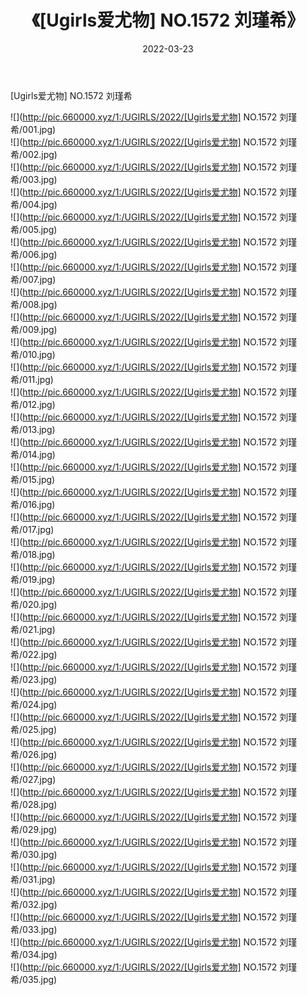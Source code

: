 ﻿---
layout: post
title:  《[Ugirls爱尤物] NO.1572 刘瑾希》
date:   2022-03-23
img: http://pic.660000.xyz/1:/UGIRLS/2022/[Ugirls爱尤物] NO.1572 刘瑾希/000.jpg
categories: [美女, 清纯, 唯美]
---

[Ugirls爱尤物] NO.1572 刘瑾希

 ![](http://pic.660000.xyz/1:/UGIRLS/2022/[Ugirls爱尤物] NO.1572 刘瑾希/001.jpg) <br>![](http://pic.660000.xyz/1:/UGIRLS/2022/[Ugirls爱尤物] NO.1572 刘瑾希/002.jpg) <br>![](http://pic.660000.xyz/1:/UGIRLS/2022/[Ugirls爱尤物] NO.1572 刘瑾希/003.jpg) <br>![](http://pic.660000.xyz/1:/UGIRLS/2022/[Ugirls爱尤物] NO.1572 刘瑾希/004.jpg) <br>![](http://pic.660000.xyz/1:/UGIRLS/2022/[Ugirls爱尤物] NO.1572 刘瑾希/005.jpg) <br>![](http://pic.660000.xyz/1:/UGIRLS/2022/[Ugirls爱尤物] NO.1572 刘瑾希/006.jpg) <br>![](http://pic.660000.xyz/1:/UGIRLS/2022/[Ugirls爱尤物] NO.1572 刘瑾希/007.jpg) <br>![](http://pic.660000.xyz/1:/UGIRLS/2022/[Ugirls爱尤物] NO.1572 刘瑾希/008.jpg) <br>![](http://pic.660000.xyz/1:/UGIRLS/2022/[Ugirls爱尤物] NO.1572 刘瑾希/009.jpg) <br>![](http://pic.660000.xyz/1:/UGIRLS/2022/[Ugirls爱尤物] NO.1572 刘瑾希/010.jpg) <br>![](http://pic.660000.xyz/1:/UGIRLS/2022/[Ugirls爱尤物] NO.1572 刘瑾希/011.jpg) <br>![](http://pic.660000.xyz/1:/UGIRLS/2022/[Ugirls爱尤物] NO.1572 刘瑾希/012.jpg) <br>![](http://pic.660000.xyz/1:/UGIRLS/2022/[Ugirls爱尤物] NO.1572 刘瑾希/013.jpg) <br>![](http://pic.660000.xyz/1:/UGIRLS/2022/[Ugirls爱尤物] NO.1572 刘瑾希/014.jpg) <br>![](http://pic.660000.xyz/1:/UGIRLS/2022/[Ugirls爱尤物] NO.1572 刘瑾希/015.jpg) <br>![](http://pic.660000.xyz/1:/UGIRLS/2022/[Ugirls爱尤物] NO.1572 刘瑾希/016.jpg) <br>![](http://pic.660000.xyz/1:/UGIRLS/2022/[Ugirls爱尤物] NO.1572 刘瑾希/017.jpg) <br>![](http://pic.660000.xyz/1:/UGIRLS/2022/[Ugirls爱尤物] NO.1572 刘瑾希/018.jpg) <br>![](http://pic.660000.xyz/1:/UGIRLS/2022/[Ugirls爱尤物] NO.1572 刘瑾希/019.jpg) <br>![](http://pic.660000.xyz/1:/UGIRLS/2022/[Ugirls爱尤物] NO.1572 刘瑾希/020.jpg) <br>![](http://pic.660000.xyz/1:/UGIRLS/2022/[Ugirls爱尤物] NO.1572 刘瑾希/021.jpg) <br>![](http://pic.660000.xyz/1:/UGIRLS/2022/[Ugirls爱尤物] NO.1572 刘瑾希/022.jpg) <br>![](http://pic.660000.xyz/1:/UGIRLS/2022/[Ugirls爱尤物] NO.1572 刘瑾希/023.jpg) <br>![](http://pic.660000.xyz/1:/UGIRLS/2022/[Ugirls爱尤物] NO.1572 刘瑾希/024.jpg) <br>![](http://pic.660000.xyz/1:/UGIRLS/2022/[Ugirls爱尤物] NO.1572 刘瑾希/025.jpg) <br>![](http://pic.660000.xyz/1:/UGIRLS/2022/[Ugirls爱尤物] NO.1572 刘瑾希/026.jpg) <br>![](http://pic.660000.xyz/1:/UGIRLS/2022/[Ugirls爱尤物] NO.1572 刘瑾希/027.jpg) <br>![](http://pic.660000.xyz/1:/UGIRLS/2022/[Ugirls爱尤物] NO.1572 刘瑾希/028.jpg) <br>![](http://pic.660000.xyz/1:/UGIRLS/2022/[Ugirls爱尤物] NO.1572 刘瑾希/029.jpg) <br>![](http://pic.660000.xyz/1:/UGIRLS/2022/[Ugirls爱尤物] NO.1572 刘瑾希/030.jpg) <br>![](http://pic.660000.xyz/1:/UGIRLS/2022/[Ugirls爱尤物] NO.1572 刘瑾希/031.jpg) <br>![](http://pic.660000.xyz/1:/UGIRLS/2022/[Ugirls爱尤物] NO.1572 刘瑾希/032.jpg) <br>![](http://pic.660000.xyz/1:/UGIRLS/2022/[Ugirls爱尤物] NO.1572 刘瑾希/033.jpg) <br>![](http://pic.660000.xyz/1:/UGIRLS/2022/[Ugirls爱尤物] NO.1572 刘瑾希/034.jpg) <br>![](http://pic.660000.xyz/1:/UGIRLS/2022/[Ugirls爱尤物] NO.1572 刘瑾希/035.jpg) <br>